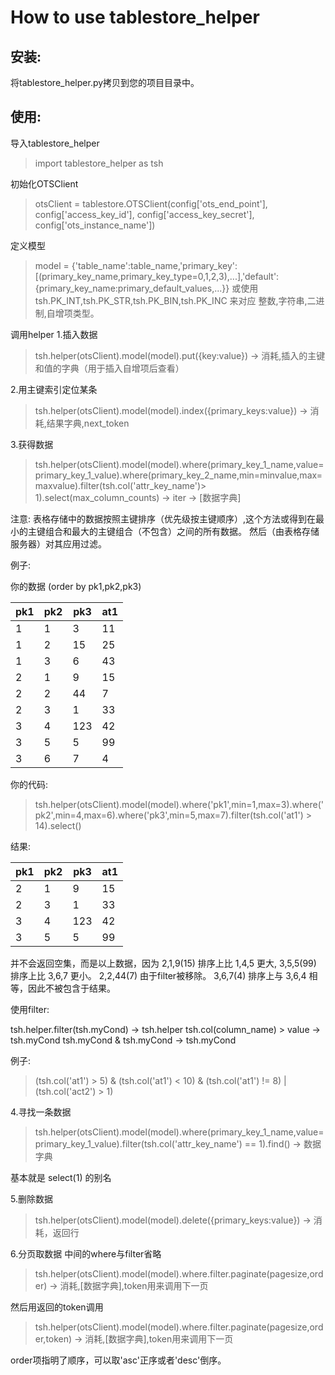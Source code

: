 How to use tablestore_helper
============================
安装:
------------
将tablestore_helper.py拷贝到您的项目目录中。

使用:
----------

导入tablestore_helper
>import tablestore_helper as tsh

初始化OTSClient
>otsClient = tablestore.OTSClient(config['ots_end_point'], config['access_key_id'], config['access_key_secret'], config['ots_instance_name'])

定义模型
>model = {'table_name':table_name,'primary_key':[(primary_key_name,primary_key_type=0,1,2,3),...],'default':{primary_key_name:primary_default_values,...}}
或使用 tsh.PK_INT,tsh.PK_STR,tsh.PK_BIN,tsh.PK_INC 来对应 整数,字符串,二进制,自增项类型。

调用helper
1.插入数据
>tsh.helper(otsClient).model(model).put({key:value}) -> 消耗,插入的主键和值的字典（用于插入自增项后查看）

2.用主键索引定位某条
>tsh.helper(otsClient).model(model).index({primary_keys:value}) -> 消耗,结果字典,next_token

3.获得数据
>tsh.helper(otsClient).model(model).where(primary_key_1_name,value=primary_key_1_value).where(primary_key_2_name,min=minvalue,max=maxvalue).filter(tsh.col('attr_key_name')> 1).select(max_column_counts) -> iter -> [数据字典]

注意: 表格存储中的数据按照主键排序（优先级按主键顺序）,这个方法或得到在最小的主键组合和最大的主键组合（不包含）之间的所有数据。 然后（由表格存储服务器）对其应用过滤。

例子:

你的数据 (order by pk1,pk2,pk3)

|pk1    |pk2   |pk3   |at1  |
|-------|------|------|-----|
|1      |1     |3     |11   |
|1      |2     |15    |25   |
|1      |3     |6     |43   |
|2      |1     |9     |15   |
|2      |2     |44    |7    |
|2      |3     |1     |33   |
|3      |4     |123   |42   |
|3      |5     |5     |99   |
|3      |6     |7     |4    |

你的代码:

>tsh.helper(otsClient).model(model).where('pk1',min=1,max=3).where('pk2',min=4,max=6).where('pk3',min=5,max=7).filter(tsh.col('at1') > 14).select()

结果:

|pk1    |pk2   |pk3   |at1  |
|-------|------|------|-----|
|2      |1     |9     |15   |
|2      |3     |1     |33   |
|3      |4     |123   |42   |
|3      |5     |5     |99   |

并不会返回空集，而是以上数据，因为 2,1,9(15) 排序上比 1,4,5 更大,  3,5,5(99) 排序上比 3,6,7 更小。
2,2,44(7) 由于filter被移除。 3,6,7(4) 排序上与 3,6,4 相等，因此不被包含于结果。

使用filter:

tsh.helper.filter(tsh.myCond) -> tsh.helper
tsh.col(column_name) > value -> tsh.myCond
tsh.myCond & tsh.myCond -> tsh.myCond

例子:
>(tsh.col('at1') > 5) & (tsh.col('at1') < 10) & (tsh.col('at1') != 8) | (tsh.col('act2') > 1)

4.寻找一条数据
>tsh.helper(otsClient).model(model).where(primary_key_1_name,value=primary_key_1_value).filter(tsh.col('attr_key_name') == 1).find() -> 数据字典

基本就是 select(1) 的别名

5.删除数据
>tsh.helper(otsClient).model(model).delete({primary_keys:value}) -> 消耗，返回行

6.分页取数据
中间的where与filter省略
>tsh.helper(otsClient).model(model).where.filter.paginate(pagesize,order) -> 消耗,[数据字典],token用来调用下一页

然后用返回的token调用
>tsh.helper(otsClient).model(model).where.filter.paginate(pagesize,order,token) -> 消耗,[数据字典],token用来调用下一页

order项指明了顺序，可以取'asc'正序或者'desc'倒序。